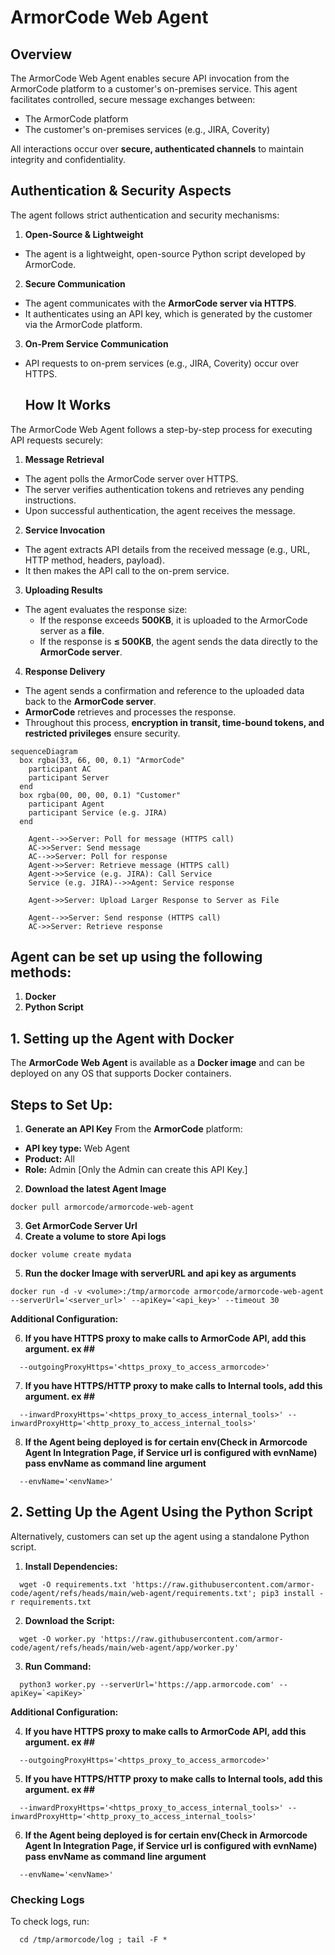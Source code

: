 # ArmorCode Web Agent

## Overview

The ArmorCode Web Agent enables secure API invocation from the ArmorCode platform to a customer's on-premises service.
This agent facilitates controlled, secure message exchanges between:
- The ArmorCode platform
- The customer's on-premises services (e.g., JIRA, Coverity)

All interactions occur over **secure, authenticated channels** to maintain integrity and confidentiality.


## Authentication & Security Aspects

The agent follows strict authentication and security mechanisms:
1. **Open-Source & Lightweight**
- The agent is a lightweight, open-source Python script developed by ArmorCode.
2. **Secure Communication**
- The agent communicates with the **ArmorCode server via HTTPS**.
- It authenticates using an API key, which is generated by the customer via the ArmorCode platform.
3. **On-Prem Service Communication**
- API requests to on-prem services (e.g., JIRA, Coverity) occur over HTTPS.
  ## How It Works


The ArmorCode Web Agent follows a step-by-step process for executing API requests securely:

1. **Message Retrieval**
- The agent polls the ArmorCode server over HTTPS.
- The server verifies authentication tokens and retrieves any pending instructions.
- Upon successful authentication, the agent receives the message.

2. **Service Invocation**
- The agent extracts API details from the received message (e.g., URL, HTTP method, headers, payload).
- It then makes the API call to the on-prem service.

3. **Uploading Results**
- The agent evaluates the response size:
    - If the response exceeds **500KB**, it is uploaded to the ArmorCode server as a **file**.
    - If the response is **≤ 500KB**, the agent sends the data directly to the **ArmorCode server**.

4. **Response Delivery**
- The agent sends a confirmation and reference to the uploaded data back to the **ArmorCode server**.
- **ArmorCode** retrieves and processes the response.
- Throughout this process, **encryption in transit, time-bound tokens, and restricted privileges** ensure security.


```mermaid
sequenceDiagram
  box rgba(33, 66, 00, 0.1) "ArmorCode"
    participant AC
    participant Server
  end
  box rgba(00, 00, 00, 0.1) "Customer"
    participant Agent
    participant Service (e.g. JIRA)
  end

    Agent-->>Server: Poll for message (HTTPS call)
    AC->>Server: Send message
    AC-->>Server: Poll for response
    Agent->>Server: Retrieve message (HTTPS call)
    Agent->>Service (e.g. JIRA): Call Service
    Service (e.g. JIRA)-->>Agent: Service response

    Agent->>Server: Upload Larger Response to Server as File

    Agent-->>Server: Send response (HTTPS call)
    AC->>Server: Retrieve response
```
## Agent can be set up using the following methods:
1. **Docker**
2. **Python Script**

## 1. Setting up the Agent with Docker
The **ArmorCode Web Agent** is available as a **Docker image** and can be deployed on any OS that supports Docker containers.

## Steps to Set Up:
1. **Generate an API Key**
   From the **ArmorCode** platform:
- **API key type:** Web Agent
- **Product:** All
- **Role:** Admin [Only the Admin can create this API Key.]

2. **Download the latest Agent Image**
```commandline
docker pull armorcode/armorcode-web-agent
```
3. **Get ArmorCode Server Url**
4. **Create a volume to store Api logs**
```commandline
docker volume create mydata
```
5. **Run the docker Image with serverURL and api key as arguments**
```commandline
docker run -d -v <volume>:/tmp/armorcode armorcode/armorcode-web-agent --serverUrl='<server_url>' --apiKey='<api_key>' --timeout 30 
```
**Additional Configuration:**

6. **If you have HTTPS proxy to make calls to ArmorCode API, add this argument. ex ##**
```commandline
  --outgoingProxyHttps='<https_proxy_to_access_armorcode>'
```
7. **If you have HTTPS/HTTP proxy to make calls to Internal tools, add this argument. ex ##**
```commandline
  --inwardProxyHttps='<https_proxy_to_access_internal_tools>' --inwardProxyHttp='<http_proxy_to_access_internal_tools>'
```
8. **If the Agent being deployed is for certain env(Check in Armorcode Agent In Integration Page, if Service url is configured with evnName) pass envName as command line argument**
```commandline
  --envName='<envName>'
```

[//]: # (--serverUrl='https://qa.armorcode.ai' --apiKey='afa3dfe5-11b3-4b6f-a5e2-2138c1918c29' --verify=False  --uploadToAc)



## 2. Setting Up the Agent Using the Python Script
Alternatively, customers can set up the agent using a standalone Python script.

1. **Install Dependencies:**
```commandline
  wget -O requirements.txt 'https://raw.githubusercontent.com/armor-code/agent/refs/heads/main/web-agent/requirements.txt'; pip3 install -r requirements.txt
```
2. **Download the Script:**
```commandline
  wget -O worker.py 'https://raw.githubusercontent.com/armor-code/agent/refs/heads/main/web-agent/app/worker.py'
```

3. **Run Command:**
```commandline
  python3 worker.py --serverUrl='https://app.armorcode.com' --apiKey=`<apiKey>`
```
**Additional Configuration:**

4. **If you have HTTPS proxy to make calls to ArmorCode API, add this argument. ex ##**
```commandline
  --outgoingProxyHttps='<https_proxy_to_access_armorcode>'
```

5. **If you have HTTPS/HTTP proxy to make calls to Internal tools, add this argument. ex ##**
```commandline
  --inwardProxyHttps='<https_proxy_to_access_internal_tools>' --inwardProxyHttp='<http_proxy_to_access_internal_tools>'
```
6. **If the Agent being deployed is for certain env(Check in Armorcode Agent In Integration Page, if Service url is configured with evnName) pass envName as command line argument**
```commandline
  --envName='<envName>'
```
### Checking Logs
To check logs, run:

```commandline
  cd /tmp/armorcode/log ; tail -F *
```